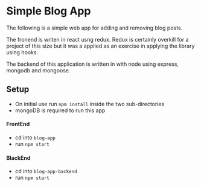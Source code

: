 # Simple Blog App

The following is a simple web app for adding and removing blog posts.<br/>

The fronend is writen in react usng redux. Redux is certainly overkill for a project of this size but it was a applied as an exercise in applying the library using hooks.

The backend of this application is written in with node using express, mongodb and mongoose.

## Setup

- On initial use run `npm install` inside the two sub-directories
- mongoDB is required to run this app

#### FrontEnd

- cd into `blog-app`
- run `npm start`

#### BlackEnd

- cd into `blog-app-backend`
- run `npm start`
